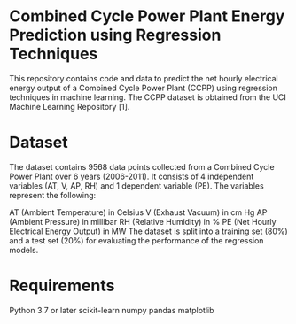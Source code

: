 # Combined Cycle Power Plant Energy Prediction using Regression Techniques
This repository contains code and data to predict the net hourly electrical energy output of a Combined Cycle Power Plant (CCPP) using regression techniques in machine learning. The CCPP dataset is obtained from the UCI Machine Learning Repository [1].

# Dataset
The dataset contains 9568 data points collected from a Combined Cycle Power Plant over 6 years (2006-2011). It consists of 4 independent variables (AT, V, AP, RH) and 1 dependent variable (PE). The variables represent the following:

AT (Ambient Temperature) in Celsius
V (Exhaust Vacuum) in cm Hg
AP (Ambient Pressure) in millibar
RH (Relative Humidity) in %
PE (Net Hourly Electrical Energy Output) in MW
The dataset is split into a training set (80%) and a test set (20%) for evaluating the performance of the regression models.

# Requirements
Python 3.7 or later
scikit-learn
numpy
pandas
matplotlib
